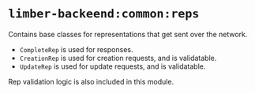 # `limber-backeend:common:reps`

Contains base classes for representations that get sent over the network.
* `CompleteRep` is used for responses.
* `CreationRep` is used for creation requests,
    and is validatable.
* `UpdateRep` is used for update requests,
    and is validatable.

Rep validation logic is also included in this module.
